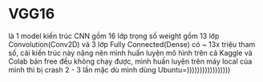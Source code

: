 # VGG16

là 1 model kiến trúc CNN gồm 16 lớp trọng số weight gồm 13 lớp Convolution(Conv2D) và 3 lớp Fully Connected(Dense) có ~ 13x triệu tham số, cái kiến trúc này nặng nên mình huấn luyện mô hình trên cả Kaggle và Colab bản free đều không chạy được, mình huấn luyện trên máy local của mình  thì bị crash 2 - 3 lần mặc dù mình dùng Ubuntu=)))))))))))))))))
